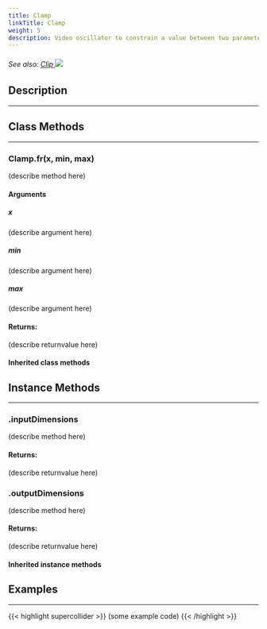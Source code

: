 ```yaml
---
title: Clamp
linkTitle: Clamp
weight: 5
description: Video oscillator to constrain a value between two parameters
---
```

<!-- generated file, please edit the original .schelp file(in the Scintillator repository) and then run schelpToMarkDown.scdscript to regenerate. -->
###### See also: <a href="https://doc.sccode.org/Classes/Clip.html">Clip <img src="/images/external-link.svg" class="one-liner"></a> 



## Description
---



## Class Methods
---



### Clamp.fr(x, min, max)



(describe method here)



#### Arguments

##### x



(describe argument here)



##### min



(describe argument here)



##### max



(describe argument here)





#### Returns:



(describe returnvalue here)



#### Inherited class methods



## Instance Methods
---



### .inputDimensions



(describe method here)



#### Returns:



(describe returnvalue here)



### .outputDimensions



(describe method here)



#### Returns:



(describe returnvalue here)



#### Inherited instance methods



## Examples
---



{{< highlight supercollider >}}
(some example code)
{{< /highlight >}}

